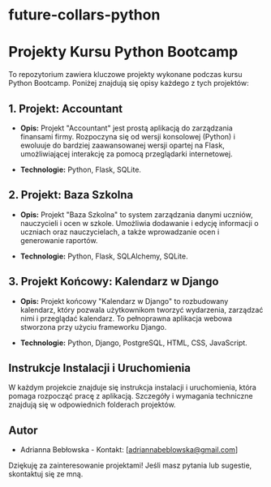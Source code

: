 # future-collars-python
# Projekty Kursu Python Bootcamp

To repozytorium zawiera kluczowe projekty wykonane podczas kursu Python Bootcamp. Poniżej znajdują się opisy każdego z tych projektów:

## 1. Projekt: Accountant

- **Opis:** Projekt "Accountant" jest prostą aplikacją do zarządzania finansami firmy. Rozpoczyna się od wersji konsolowej (Python) i ewoluuje do bardziej zaawansowanej wersji opartej na Flask, umożliwiającej interakcję za pomocą przeglądarki internetowej.

- **Technologie:** Python, Flask, SQLite.

## 2. Projekt: Baza Szkolna

- **Opis:** Projekt "Baza Szkolna" to system zarządzania danymi uczniów, nauczycieli i ocen w szkole. Umożliwia dodawanie i edycję informacji o uczniach oraz nauczycielach, a także wprowadzanie ocen i generowanie raportów.

- **Technologie:** Python, Flask, SQLAlchemy, SQLite.

## 3. Projekt Końcowy: Kalendarz w Django

- **Opis:** Projekt końcowy "Kalendarz w Django" to rozbudowany kalendarz, który pozwala użytkownikom tworzyć wydarzenia, zarządzać nimi i przeglądać kalendarz. To pełnoprawna aplikacja webowa stworzona przy użyciu frameworku Django.

- **Technologie:** Python, Django, PostgreSQL, HTML, CSS, JavaScript.

## Instrukcje Instalacji i Uruchomienia

W każdym projekcie znajduje się instrukcja instalacji i uruchomienia, która pomaga rozpocząć pracę z aplikacją. Szczegóły i wymagania techniczne znajdują się w odpowiednich folderach projektów.

## Autor

- Adrianna Bebłowska - Kontakt: [adriannabeblowska@gmail.com]

Dziękuję za zainteresowanie projektami! Jeśli masz pytania lub sugestie, skontaktuj się ze mną.
